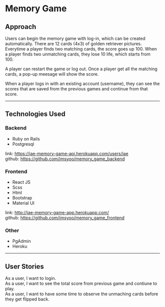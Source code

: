 # Memory Game

## Approach
Users can begin the memory game with log-in, which can be created automatically. 
There are 12 cards (4x3) of golden retriever pictures. 
Everytime a player finds two matching cards, the score goes up 100. When a player finds two unmatching cards, they lose 10 life, which starts from 100. 

A player can restart the game or log out. Once a player get all the matching cards, a pop-up meesage will show the score.

When a player logs in with an existing account (username), they can see the scores that are saved from the previous games and continue from that score. 


<hr>

## Technologies Used
### Backend
- Ruby on Rails
- Postgresql

link: https://jae-memory-game-api.herokuapp.com/users/jae <br>
github: https://github.com/jmsyoo/memory_game_backend

### Frontend
- React JS
- Scss
- Html
- Bootstrap
- Material UI

link: http://jae-memory-game-app.herokuapp.com/<br>
github: https://github.com/jmsyoo/memory_game_frontend

### Other
- PgAdmin
- Heroku

<hr>

## User Stories
As a user, I want to login.<br>
As a user, I want to see the total score from previous game and contiune to play.<br>
As a user, I want to have some time to observe the unmaching cards before they get flipped back.
